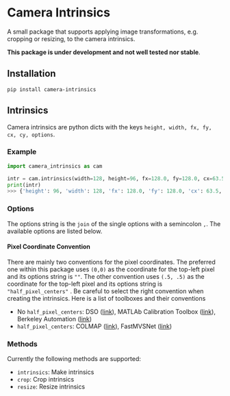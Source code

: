 # Camera Intrinsics
A small package that supports applying image transformations, e.g. cropping or resizing, to the camera intrinsics.

**This package is under development and not well tested nor stable**.

## Installation
```
pip install camera-intrinsics
```

## Intrinsics
Camera intrinsics are python dicts with the keys `height, width, fx, fy, cx, cy, options`.

### Example
```python
import camera_intrinsics as cam

intr = cam.intrinsics(width=128, height=96, fx=128.0, fy=128.0, cx=63.5, cy=47.5)  # Make sure to be clear about half_pixel_centers! Read the doc below.
print(intr)
>>> {'height': 96, 'width': 128, 'fx': 128.0, 'fy': 128.0, 'cx': 63.5, 'cy': 47.5, 'options': ''}
```

### Options
The options string is the `join` of the single options with a semincolon `,`. The available options are listed below.

#### Pixel Coordinate Convention
There are mainly two conventions for the pixel coordinates. The preferred one within this package uses `(0,0)` as the coordinate for the top-left pixel and its options string is `""`. The other convention uses `(.5, .5)` as the coordinate for the top-left pixel and its options string is `"half_pixel_centers"` . Be careful to select the right convention when creating the intrinsics. Here is a list of toolboxes and their conventions
+ No `half_pixel_centers`:
DSO ([link](https://github.com/JakobEngel/dso#geometric-calibration-file)),
MATLAb Calibration Toolbox ([link](http://www.vision.caltech.edu/bouguetj/calib_doc/htmls/parameters.html)),
Berkeley Automation ([link](https://github.com/BerkeleyAutomation/perception/blob/c7f8429600775c450d5d2ea6a2a10f1d4c508184/perception/camera_intrinsics.py#L335))
+ `half_pixel_centers`:
COLMAP ([link](https://colmap.github.io/tutorial.html#feature-detection-and-extraction)),
FastMVSNet ([link](https://github.com/svip-lab/FastMVSNet/blob/ccb686dda2717613c67d8a289dfe7b2aeb60e2fd/fastmvsnet/functions/functions.py#L6))


### Methods
Currently the following methods are supported:
+ `intrinsics`: Make intrinsics
+ `crop`: Crop intrinsics
+ `resize`: Resize intrinsics
